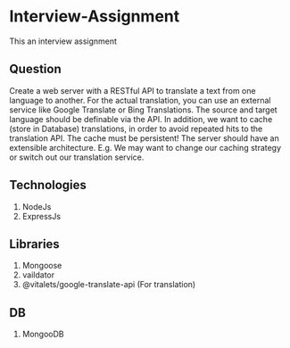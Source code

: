 # Interview-Assignment
This an interview assignment  
## Question

Create a web server with a RESTful API to translate a text from one language to another.
For the actual translation, you can use an external service like Google Translate or Bing Translations. 
The source and target language should be definable via the API.
In addition, we want to cache (store in Database) translations, in order to avoid repeated hits to the translation API. The 
cache must be persistent!
The server should have an extensible architecture. E.g. We may want to change our caching strategy or switch out our 
translation service.

## Technologies 

1. NodeJs <br>
2. ExpressJs

## Libraries 

1. Mongoose
2. vaildator
3. @vitalets/google-translate-api (For translation)


## DB
1. MongooDB
